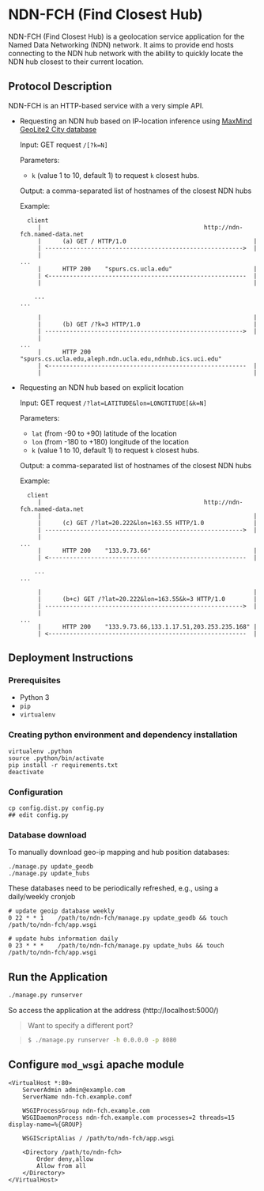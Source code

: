 NDN-FCH (Find Closest Hub)
==========================

NDN-FCH (Find Closest Hub) is a geolocation service application for the Named Data Networking (NDN) network. It aims to provide end hosts connecting to the NDN hub network with the ability to quickly locate the NDN hub closest to their current location.

## Protocol Description

NDN-FCH is an HTTP-based service with a very simple API.

- Requesting an NDN hub based on IP-location inference using [MaxMind GeoLite2 City database](http://www.maxmind.com)

  Input: GET request `/[?k=N]`

  Parameters:

  * `k` (value 1 to 10, default 1) to request `k` closest hubs.

  Output: a comma-separated list of hostnames of the closest NDN hubs

  Example:

        client
           |                                              http://ndn-fch.named-data.net
           |      (a) GET / HTTP/1.0                                    |
           | -------------------------------------------------------->  |
           |                                                           ...
           |      HTTP 200    "spurs.cs.ucla.edu"                       |
           | <--------------------------------------------------------  |
           |                                                            |

          ...                                                          ...

           |                                                            |
           |      (b) GET /?k=3 HTTP/1.0                                |
           | -------------------------------------------------------->  |
           |                                                           ...
           |      HTTP 200    "spurs.cs.ucla.edu,aleph.ndn.ucla.edu,ndnhub.ics.uci.edu"
           | <--------------------------------------------------------  |
           |                                                            |


- Requesting an NDN hub based on explicit location

  Input: GET request `/?lat=LATITUDE&lon=LONGTITUDE[&k=N]`

  Parameters:

  * `lat` (from -90 to +90) latitude of the location
  * `lon` (from -180 to +180) longitude of the location
  * `k` (value 1 to 10, default 1) to request `k` closest hubs.

  Output: a comma-separated list of hostnames of the closest NDN hubs

  Example:

        client
           |                                              http://ndn-fch.named-data.net
           |                                                            |
           |      (c) GET /?lat=20.222&lon=163.55 HTTP/1.0              |
           | -------------------------------------------------------->  |
           |                                                           ...
           |      HTTP 200    "133.9.73.66"                             |
           | <--------------------------------------------------------  |

          ...                                                          ...

           |                                                            |
           |      (b+c) GET /?lat=20.222&lon=163.55&k=3 HTTP/1.0        |
           | -------------------------------------------------------->  |
           |                                                           ...
           |      HTTP 200    "133.9.73.66,133.1.17.51,203.253.235.168" |
           | <--------------------------------------------------------  |

## Deployment Instructions

### Prerequisites

- Python 3
- `pip`
- `virtualenv`

### Creating python environment and dependency installation

    virtualenv .python
    source .python/bin/activate
    pip install -r requirements.txt
    deactivate

### Configuration

    cp config.dist.py config.py
    ## edit config.py

### Database download

To manually download geo-ip mapping and hub position databases:

    ./manage.py update_geodb
    ./manage.py update_hubs

These databases need to be periodically refreshed, e.g., using a daily/weekly cronjob

    # update geoip database weekly
    0 22 * * 1    /path/to/ndn-fch/manage.py update_geodb && touch /path/to/ndn-fch/app.wsgi

    # update hubs information daily
    0 23 * * *    /path/to/ndn-fch/manage.py update_hubs && touch /path/to/ndn-fch/app.wsgi

## Run the Application

```sh
./manage.py runserver
```

So access the application at the address (http://localhost:5000/)

> Want to specify a different port?

> ```sh
> $ ./manage.py runserver -h 0.0.0.0 -p 8080
> ```

## Configure `mod_wsgi` apache module

```
<VirtualHost *:80>
    ServerAdmin admin@example.com
    ServerName ndn-fch.example.comf

    WSGIProcessGroup ndn-fch.example.com
    WSGIDaemonProcess ndn-fch.example.com processes=2 threads=15 display-name=%{GROUP}

    WSGIScriptAlias / /path/to/ndn-fch/app.wsgi

    <Directory /path/to/ndn-fch>
        Order deny,allow
        Allow from all
    </Directory>
</VirtualHost>
```
